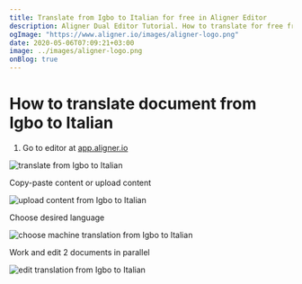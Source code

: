 ```yaml
---
title: Translate from Igbo to Italian for free in Aligner Editor
description: Aligner Dual Editor Tutorial. How to translate for free from Igbo to Italian. Aligner is multilingual document management platform. 
ogImage: "https://www.aligner.io/images/aligner-logo.png"
date: 2020-05-06T07:09:21+03:00
image: ../images/aligner-logo.png
onBlog: true
---
```


# How to translate document from Igbo to Italian

1. Go to editor at [app.aligner.io](https://app.aligner.io "Aligner App web page")

![translate from Igbo to Italian](../aligner-blank-editor.png "translate from Igbo to Italian")

Copy-paste content or upload content

![upload content from Igbo to Italian](../aligner-uploaded-document.png "upload content from Igbo to Italian")

Choose desired language

![choose machine translation from Igbo to Italian](../aligner-language-dropdown.png "choose machine translation from Igbo to Italian")

Work and edit 2 documents in parallel

![edit translation from Igbo to Italian](../aligner-double-sitded-editor.png "edit translation from Igbo to Italian")

